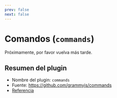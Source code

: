```yaml
---
prev: false
next: false
---
```


# Comandos (`commands`)

Próximamente, por favor vuelva más tarde.

## Resumen del plugin

- Nombre del plugin: `commands`
- Fuente: <https://github.com/grammyjs/commands>
- [Referencia](/ref/commands/)
